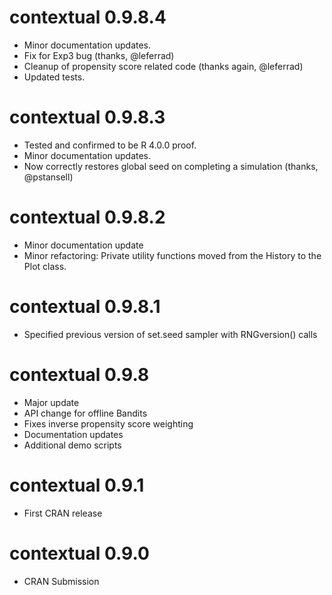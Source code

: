 contextual 0.9.8.4
==================

* Minor documentation updates.
* Fix for Exp3 bug (thanks, @leferrad)
* Cleanup of propensity score related code (thanks again, @leferrad)
* Updated tests.


contextual 0.9.8.3
==================

* Tested and confirmed to be R 4.0.0 proof.
* Minor documentation updates.
* Now correctly restores global seed on completing a simulation (thanks, @pstansell)


contextual 0.9.8.2
==================

* Minor documentation update
* Minor refactoring: Private utility functions moved from the History to the Plot class.

contextual 0.9.8.1
==================

* Specified previous version of set.seed sampler with RNGversion() calls

contextual 0.9.8
================

* Major update
* API change for offline Bandits
* Fixes inverse propensity score weighting
* Documentation updates
* Additional demo scripts

contextual 0.9.1
================

* First CRAN release 

contextual 0.9.0
================

* CRAN Submission 
